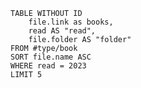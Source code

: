 
<!-- DataView table, use example and modify -->
```dataview
TABLE WITHOUT ID
	file.link as books, 
	read AS "read", 
	file.folder AS "folder" 
FROM #type/book
SORT file.name ASC
WHERE read = 2023
LIMIT 5
```

<!-- Options 
TABLE WITHOUT ID
	file.folder AS ...
	file.link AS ...
	file.name AS ...
	file.etags AS ...

FROM #target/forumzettelkasten  : when using tags
FROM "Books"                                : when using folders
FROM ""                                          : when using all folders
FROM #status/open OR #status/wip

SORT created DESC
SORT file.name ASC

WHERE read = 2023
WHERE status = "open"
---
More about: 
https://github.com/blacksmithgu/obsidian-dataview/blob/master/docs/docs/queries/query-types.md
https://github.com/blacksmithgu/obsidian-dataview/blob/master/docs/docs/queries/data-commands.md

Source: 
https://github.com/groepl/Obsidian-Templates
-->
